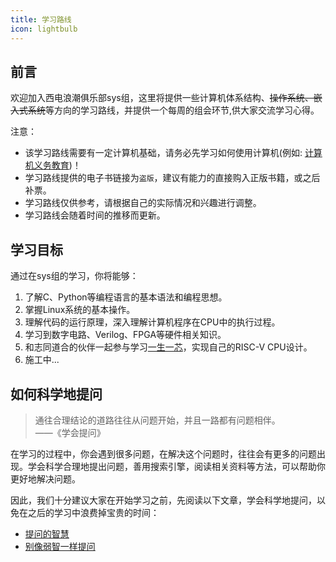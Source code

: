 ```yaml
---
title: 学习路线
icon: lightbulb
---
```


## 前言

欢迎加入西电浪潮俱乐部sys组，这里将提供一些计算机体系结构、~~操作系统、嵌入式系统~~等方向的学习路线，并提供一个每周的组会环节,供大家交流学习心得。

注意： 

* 该学习路线需要有一定计算机基础，请务必先学习如何使用计算机(例如: [计算机义务教育](https://www.bilibili.com/video/BV12U8MeTE6G))！
* 学习路线提供的电子书链接为`盗版`，建议有能力的直接购入正版书籍，或之后补票。
* 学习路线仅供参考，请根据自己的实际情况和兴趣进行调整。
* 学习路线会随着时间的推移而更新。

## 学习目标

通过在sys组的学习，你将能够：

1. 了解C、Python等编程语言的基本语法和编程思想。
2. 掌握Linux系统的基本操作。
3. 理解代码的运行原理，深入理解计算机程序在CPU中的执行过程。
4. 学习到数字电路、Verilog、FPGA等硬件相关知识。
5. 和志同道合的伙伴一起参与学习[一生一芯](https://ysyx.oscc.cc/)，实现自己的RISC-V CPU设计。
6. 施工中...

## 如何科学地提问

> 通往合理结论的道路往往从问题开始，并且一路都有问题相伴。                       
> ——《学会提问》

在学习的过程中，你会遇到很多问题，在解决这个问题时，往往会有更多的问题出现。学会科学合理地提出问题，善用搜索引擎，阅读相关资料等方法，可以帮助你更好地解决问题。

因此，我们十分建议大家在开始学习之前，先阅读以下文章，学会科学地提问，以免在之后的学习中浪费掉宝贵的时间：

* [提问的智慧](https://github.com/ryanhanwu/How-To-Ask-Questions-The-Smart-Way/blob/master/README-zh_CN.md)
* [别像弱智一样提问](https://github.com/tangx/Stop-Ask-Questions-The-Stupid-Ways/blob/master/README.md)
